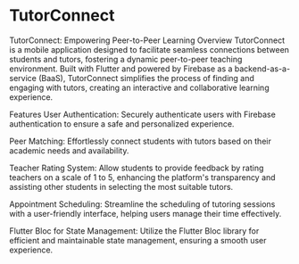 # TutorConnect

TutorConnect: Empowering Peer-to-Peer Learning
Overview
TutorConnect is a mobile application designed to facilitate seamless connections between students and tutors, fostering a dynamic peer-to-peer teaching environment. Built with Flutter and powered by Firebase as a backend-as-a-service (BaaS), TutorConnect simplifies the process of finding and engaging with tutors, creating an interactive and collaborative learning experience.

Features
User Authentication: Securely authenticate users with Firebase authentication to ensure a safe and personalized experience.

Peer Matching: Effortlessly connect students with tutors based on their academic needs and availability.

Teacher Rating System: Allow students to provide feedback by rating teachers on a scale of 1 to 5, enhancing the platform's transparency and assisting other students in selecting the most suitable tutors.

Appointment Scheduling: Streamline the scheduling of tutoring sessions with a user-friendly interface, helping users manage their time effectively.

Flutter Bloc for State Management: Utilize the Flutter Bloc library for efficient and maintainable state management, ensuring a smooth user experience.
